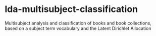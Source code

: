 # lda-multisubject-classification
Multisubject analysis and classification of books and book collections, based on a subject term vocabulary and the Latent Dirichlet Allocation
